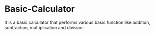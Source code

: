 # Basic-Calculator
It is a basic calculator that performs various basic function like addition, subtraction, multiplication and division.
